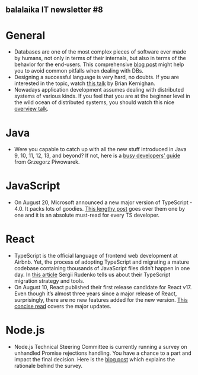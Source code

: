 ## balalaika IT newsletter #8

# General
- Databases are one of the most complex pieces of software ever made by humans, not only in terms of their internals, but also in terms of the behavior for the end-users. This comprehensive [blog post](https://medium.com/@rakyll/things-i-wished-more-developers-knew-about-databases-2d0178464f78) might help you to avoid common pitfalls when dealing with DBs.
- Designing a successful language is very hard, no doubts. If you are interested in the topic, watch [this talk](https://youtu.be/Sg4U4r_AgJU) by Brian Kernighan.
- Nowadays application development assumes dealing with distributed systems of various kinds. If you feel that you are at the beginner level in the wild ocean of distributed systems, you should watch this nice [overview talk](https://youtu.be/Y6Ev8GIlbxc).

# Java
- Were you capable to catch up with all the new stuff introduced in Java 9, 10, 11, 12, 13, and beyond? If not, here is a [busy developers’ guide](https://4comprehension.com/busy-developers-guide-to-java-9-10-11-12-13-and-above/) from Grzegorz Piwowarek.

# JavaScript
- On August 20, Microsoft announced a new major version of TypeScript - 4.0.  It packs lots of goodies. [This lengthy post](https://devblogs.microsoft.com/typescript/announcing-typescript-4-0/) goes over them one by one and it is an absolute must-read for every TS developer.

# React
- TypeScript is the official language of frontend web development at Airbnb. Yet, the process of adopting TypeScript and migrating a mature codebase containing thousands of JavaScript files didn’t happen in one day. In [this article](https://medium.com/airbnb-engineering/ts-migrate-a-tool-for-migrating-to-typescript-at-scale-cd23bfeb5cc) Sergii Rudenko tells us about their TypeScript migration strategy and tools.
- On August 10, React published their first release candidate for React v17. Even though it’s almost three years since a major release of React, surprisingly, there are no new features added for the new version. [This concise read](https://medium.com/better-programming/the-6-major-changes-in-react-v17-0-d14fed5b0529) covers the major updates.

# Node.js
- Node.js Technical Steering Committee is currently running a survey on unhandled Promise rejections handling. You have a chance to a part and impact the final decision. Here is the [blog post](https://medium.com/@nodejs/node-js-promise-reject-use-case-survey-98e3328340c9) which explains the rationale behind the survey.